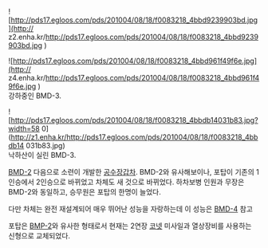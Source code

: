 ![http://pds17.egloos.com/pds/201004/08/18/f0083218_4bbd9239903bd.jpg](http://
z2.enha.kr/http://pds17.egloos.com/pds/201004/08/18/f0083218_4bbd9239903bd.jpg
)

![http://pds17.egloos.com/pds/201004/08/18/f0083218_4bbd961f49f6e.jpg](http://
z4.enha.kr/http://pds17.egloos.com/pds/201004/08/18/f0083218_4bbd961f49f6e.jpg
)  
강하중인 BMD-3.

![http://pds17.egloos.com/pds/201004/08/18/f0083218_4bbdb14031b83.jpg?width=58
0](http://z1.enha.kr/http://pds17.egloos.com/pds/201004/08/18/f0083218_4bbdb14
031b83.jpg)  
낙하산이 실린 BMD-3.

[BMD-2](BMD-2.md) 다음으로 소련이 개발한
[공수장갑차](%EA%B3%B5%EC%88%98%EC%9E%A5%EA%B0%91%EC%B0%A8.md). BMD-2와 유사해보이나,
포탑이 기존의 1인승에서 2인승으로 바뀌었고 차체도 새 것으로 바뀌었다. 하차보병 인원과 무장은 BMD-2와 동일하고, 승무원은 포탑의
한명이 늘었다.

다만 차체는 완전 재설계되어 매우 뛰어난 성능을 자랑하는데 이 성능은 [BMD-4](BMD-4.md) 참고

포탑은 [BMP-2](BMP-2.md)와 유사한 형태로서 현재는 2연장 [코넷](%EC%BD%94%EB%84%B7.md) 미사일과
열상장비를 사용하는 신형으로 교체되었다.

